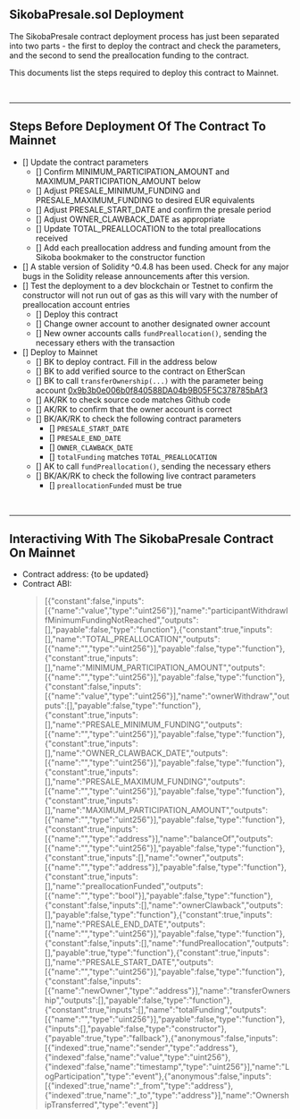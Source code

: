 ## SikobaPresale.sol Deployment

The SikobaPresale contract deployment process has just been separated into two parts - the first to deploy the contract and check the parameters, and the second to send the preallocation funding to the contract.

This documents list the steps required to deploy this contract to Mainnet.

<br />

<hr />

## Steps Before Deployment Of The Contract To Mainnet

* [] Update the contract parameters
  * [] Confirm MINIMUM_PARTICIPATION_AMOUNT and MAXIMUM_PARTICIPATION_AMOUNT below
  * [] Adjust PRESALE_MINIMUM_FUNDING and PRESALE_MAXIMUM_FUNDING to desired EUR equivalents
  * [] Adjust PRESALE_START_DATE and confirm the presale period
  * [] Adjust OWNER_CLAWBACK_DATE as appropriate
  * [] Update TOTAL_PREALLOCATION to the total preallocations received
  * [] Add each preallocation address and funding amount from the Sikoba bookmaker to the constructor function
* [] A stable version of Solidity ^0.4.8 has been used. Check for any major bugs in the Solidity release announcements after this version.
* [] Test the deployment to a dev blockchain or Testnet to confirm the constructor will not run out of gas as this will vary with the number of preallocation account entries
  * [] Deploy this contract
  * [] Change owner account to another designated owner account
  * [] New owner accounts calls `fundPreallocation()`, sending the necessary ethers with the transaction
* [] Deploy to Mainnet
  * [] BK to deploy contract. Fill in the address below
  * [] BK to add verified source to the contract on EtherScan
  * [] BK to call `transferOwnership(...)` with the parameter being account [0x9b3b0e006b0f840588DA04b9B05F5C378785bAf3](https://etherscan.io/address/0x9b3b0e006b0f840588DA04b9B05F5C378785bAf3)
  * [] AK/RK to check source code matches Github code
  * [] AK/RK to confirm that the owner account is correct
  * [] BK/AK/RK to check the following contract parameters
    * [] `PRESALE_START_DATE`
    * [] `PRESALE_END_DATE`
    * [] `OWNER_CLAWBACK_DATE`
    * [] `totalFunding` matches `TOTAL_PREALLOCATION`
  * [] AK to call `fundPreallocation()`, sending the necessary ethers
  * [] BK/AK/RK to check the following live contract parameters
    * [] `preallocationFunded` must be true

<br />

<hr />

## Interactiving With The SikobaPresale Contract On Mainnet

* Contract address: {to be updated}
* Contract ABI:
  > [{"constant":false,"inputs":[{"name":"value","type":"uint256"}],"name":"participantWithdrawIfMinimumFundingNotReached","outputs":[],"payable":false,"type":"function"},{"constant":true,"inputs":[],"name":"TOTAL_PREALLOCATION","outputs":[{"name":"","type":"uint256"}],"payable":false,"type":"function"},{"constant":true,"inputs":[],"name":"MINIMUM_PARTICIPATION_AMOUNT","outputs":[{"name":"","type":"uint256"}],"payable":false,"type":"function"},{"constant":false,"inputs":[{"name":"value","type":"uint256"}],"name":"ownerWithdraw","outputs":[],"payable":false,"type":"function"},{"constant":true,"inputs":[],"name":"PRESALE_MINIMUM_FUNDING","outputs":[{"name":"","type":"uint256"}],"payable":false,"type":"function"},{"constant":true,"inputs":[],"name":"OWNER_CLAWBACK_DATE","outputs":[{"name":"","type":"uint256"}],"payable":false,"type":"function"},{"constant":true,"inputs":[],"name":"PRESALE_MAXIMUM_FUNDING","outputs":[{"name":"","type":"uint256"}],"payable":false,"type":"function"},{"constant":true,"inputs":[],"name":"MAXIMUM_PARTICIPATION_AMOUNT","outputs":[{"name":"","type":"uint256"}],"payable":false,"type":"function"},{"constant":true,"inputs":[{"name":"","type":"address"}],"name":"balanceOf","outputs":[{"name":"","type":"uint256"}],"payable":false,"type":"function"},{"constant":true,"inputs":[],"name":"owner","outputs":[{"name":"","type":"address"}],"payable":false,"type":"function"},{"constant":true,"inputs":[],"name":"preallocationFunded","outputs":[{"name":"","type":"bool"}],"payable":false,"type":"function"},{"constant":false,"inputs":[],"name":"ownerClawback","outputs":[],"payable":false,"type":"function"},{"constant":true,"inputs":[],"name":"PRESALE_END_DATE","outputs":[{"name":"","type":"uint256"}],"payable":false,"type":"function"},{"constant":false,"inputs":[],"name":"fundPreallocation","outputs":[],"payable":true,"type":"function"},{"constant":true,"inputs":[],"name":"PRESALE_START_DATE","outputs":[{"name":"","type":"uint256"}],"payable":false,"type":"function"},{"constant":false,"inputs":[{"name":"newOwner","type":"address"}],"name":"transferOwnership","outputs":[],"payable":false,"type":"function"},{"constant":true,"inputs":[],"name":"totalFunding","outputs":[{"name":"","type":"uint256"}],"payable":false,"type":"function"},{"inputs":[],"payable":false,"type":"constructor"},{"payable":true,"type":"fallback"},{"anonymous":false,"inputs":[{"indexed":true,"name":"sender","type":"address"},{"indexed":false,"name":"value","type":"uint256"},{"indexed":false,"name":"timestamp","type":"uint256"}],"name":"LogParticipation","type":"event"},{"anonymous":false,"inputs":[{"indexed":true,"name":"_from","type":"address"},{"indexed":true,"name":"_to","type":"address"}],"name":"OwnershipTransferred","type":"event"}]